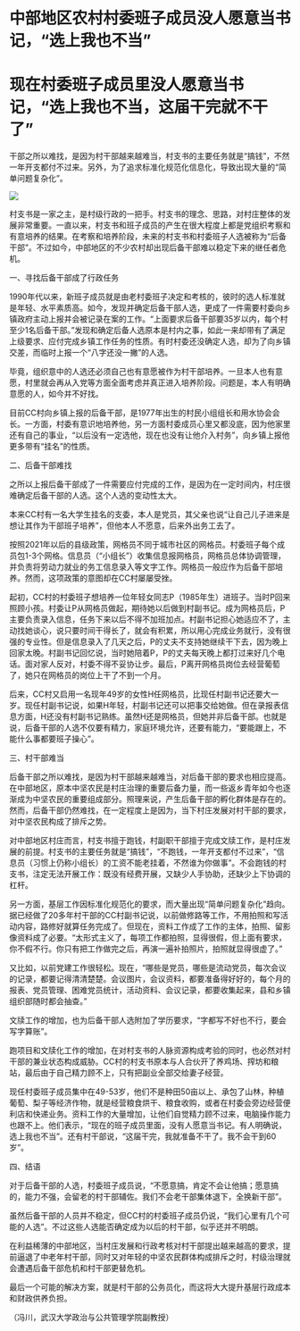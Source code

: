 # 中部地区农村村委班子成员没人愿意当书记，“选上我也不当”

# 现在村委班子成员里没人愿意当书记，“选上我也不当，这届干完就不干了”

干部之所以难找，是因为村干部越来越难当，村支书的主要任务就是“搞钱”，不然一年开支都付不过来。另外，为了追求标准化规范化信息化，导致出现大量的“简单问题复杂化”。

![](https://inews.gtimg.com/news_bt/Oa8CUHGDrPAnxS8CwlTMW21jBN5WfLLLaP1gY1dSbxTj8AA/1000)

村支书是一家之主，是村级行政的一把手。村支书的理念、思路，对村庄整体的发展非常重要。一直以来，村支书和班子成员的产生在很大程度上都是党组织考察和有意培养的结果。在考察和培养阶段，未来的村支书和村委班子人选被称为“后备干部”。不过如今，中部地区的不少农村却出现后备干部难以稳定下来的继任者危机。

一、寻找后备干部成了行政任务

1990年代以来，新班子成员就是由老村委班子决定和考核的，彼时的选人标准就是年轻、水平素质高。如今，发现并确定后备干部人选，更成了一件需要村委向乡镇政府主动上报并会被记录在案的工作。“上面要求后备干部要35岁以内，每个村至少1名后备干部。”发现和确定后备人选原本是村内之事，如此一来却带有了满足上级要求、应付完成乡镇工作任务的性质。有时村委还没确定人选，却为了向乡镇交差，而临时上报一个“八字还没一撇”的人选。

毕竟，组织意中的人选还必须自己也有意愿被作为村干部培养。一旦本人也有意愿，村里就会再从入党等方面全面考虑并真正进入培养阶段。问题是，本人有明确意愿的人，如今并不好找。

目前CC村向乡镇上报的后备干部，是1977年出生的村民小组组长和用水协会会长。一方面，村委有意识地培养他，另一方面村委成员心里又都没底，因为他家里还有自己的事业，“以后没有一定选他，现在也没有让他介入村务”，向乡镇上报他更多带有“挂名”的性质。

二、后备干部难找

之所以上报后备干部成了一件需要应付完成的工作，是因为在一定时间内，村庄很难确定后备干部的人选。这个人选的变动性太大。

本来CC村有一名大学生挂名的支委，本人是党员，其父亲也说“让自己儿子进来是想让其作为干部班子培养”，但他本人不愿意，后来外出务工去了。

按照2021年以后的县级政策，网格员不同于城市社区的网格员。村委班子每个成员包1-3个网格。信息员（“小组长”）收集信息报网格员，网格员总体协调管理，并负责将劳动力就业的务工信息录入等文字工作。网格员一般应作为后备干部培养。然而，这项政策的意图却在CC村屡屡受挫。

起初，CC村的村委班子想培养一位年轻女同志P（1985年生）进班子。当时P回来照顾小孩。村委让P从网格员做起，期待她以后做到村副书记。成为网格员后，P主要负责录入信息，任务下来以后不得不加班加点。村副书记担心她适应不了，主动找她谈心，说只要时间干得长了，就会有积累，所以用心完成业务就行，没有很强的专业性。但是信息录入了几天之后，P的丈夫不支持她继续干下去，因为晚上回家太晚。村副书记回忆说，当时她陪着P，P的丈夫每天晚上都打过来好几个电话。面对家人反对，村委不得不妥协让步。最后，P离开网格员岗位去经营葡萄了，她只在网格员的岗位上干了不到一个月。

后来，CC村又启用一名现年49岁的女性H任网格员，比现任村副书记还要大一岁。现任村副书记说，如果H年轻，村副书记还可以把事交给她做。但在录报表信息方面，H还没有村副书记熟练。虽然H还是网格员，但她并非后备干部。也就是说，后备干部的人选不仅要有精力，家庭环境允许，还要有能力，“要能跟上，不能什么事都要班子操心”。

三、村干部难当

后备干部之所以难找，是因为村干部越来越难当，对后备干部的要求也相应提高。在中部地区，原本中坚农民是村庄治理的重要后备力量，而一些返乡青年如今也逐渐成为中坚农民的重要组成部分‬。照理来说，产生后备干部的孵化群体是存在的。然而，后备干部仍然难找，在一定程度上是因为，当下村庄发展对村干部的要求，对中坚农民构成了排斥之势。

对中部地区村庄而言，村支书擅于跑钱，村副职干部擅于完成文牍工作，是村庄发展的前提。村支书的主要任务就是“搞钱”，“不跑钱，一年开支都付不过来”，“信息员（习惯上仍称小组长）的工资不能老挂着，不然谁为你做事”。不会跑钱的村支书，注定无法开展工作：既没有经费开展，又缺少人手协助，还缺少上下协调的杠杆。

另一方面，基层工作因标准化规范化的要求，而大量出现“简单问题复杂化”趋向。据已经做了20多年村干部的CC村副书记说，以前做修路等工作，不用拍照和写活动内容，路修好就算任务完成了。但现在，资料工作成了工作的主体，拍照、留影像资料成了必要。“太形式主义了，每项工作都拍照，显得很假，但上面有要求，你不假不行。你只有把工作做完之后，再演一遍补拍照片，拍照就显得很虚了。”

又比如，以前党建工作很轻松。现在，“哪些是党员，哪些是流动党员，每次会议的记录，都要记得清清楚楚。会议图片，会议资料，都要准备得好好的，每个月的报表、党员管理、困难党员统计，活动资料、会议记录，都要收集起来，县和乡镇组织部随时都会抽查。”

文牍工作的增加，也为后备干部人选附加了学历要求，“字都写不好也不行，要会写字算账”。

跑项目和文牍化工作的增加，在对村支书的人脉资源构成考验的同时，也必然对村干部的兼业状态构成威胁。CC村的村支书原本与人合伙开了养鸡场、搾坊和粮站，最后由于自己精力顾不上，只有把副业全部交给妻子经营。

现任村委班子成员集中在49-53岁，他们不是种田50亩以上、承包了山林，种植葡萄、梨子等经济作物，就是经营粮食烘干、粮食收购，或者在村委会旁边经营便利店和快递业务。资料工作的大量增加，让他们自觉精力顾不过来，电脑操作能力也跟不上。他们表示，“现在的班子成员里面，没有人愿意当书记。有人明确说，选上我也不当”。还有村干部说，“这届干完，我就准备不干了。我不会干到60岁”。

四、结语

对于后备干部的人选，村委班子成员说，“不愿意搞，肯定不会让他搞；愿意搞的，能力不强，会留老的村干部辅佐。我们不会老干部集体退下，全换新干部”。

虽然后备干部的人员并不稳定，但CC村的村委班子成员仍说，“我们心里有几个可能的人选”。不过这些人选能否确定成为以后的村干部，似乎还并不明朗。

在利益稀薄的中部地区，当村庄发展和行政考核对村干部提出越来越高的要求，提前逼退了中老年村干部，同时又对年轻的中坚农民群体构成排斥之时，村级治理就会遭遇后备干部危机和村干部更替危机。

最后一个可能的解决方案，就是村干部的公务员化，而这将大大提升基层行政成本和财政供养负担。

（冯川，武汉大学政治与公共管理学院副教授）

